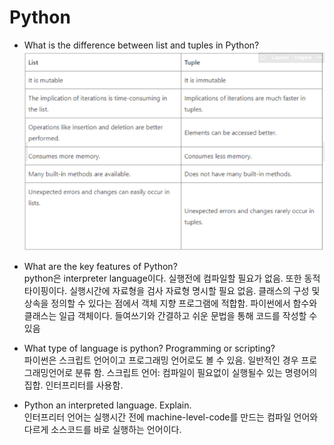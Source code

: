 # Python  

* What is the difference between list and tuples in Python?  
![](./images/2021-09-30-10-11-28.png)  
* What are the key features of Python?  
python은 interpreter language이다. 실행전에 컴파일할 필요가 없음. 또한 동적 타이핑이다. 실행시간에 자료형을 검사 자료형 명시할 필요 없음. 클래스의 구성 및 상속을 정의할 수 있다는 점에서 객체 지향 프로그램에 적합함. 파이썬에서 함수와 클래스는 일급 객체이다. 들여쓰기와 간결하고 쉬운 문법을 통해 코드를 작성할 수 있음  

* What type of language is python? Programming or scripting?  
파이썬은 스크립트 언어이고 프로그래밍 언어로도 볼 수 있음. 일반적인 경우 프로그래밍언어로 분류 함. 스크립트 언어: 컴파일이 필요없이 실행될수 있는 명령어의 집합. 인터프리터를 사용함.  

* Python an interpreted language. Explain.  
인터프리터 언어는 실행시간 전에 machine-level-code를 만드는 컴파일 언어와 다르게 소스코드를 바로 실행하는 언어이다.  
